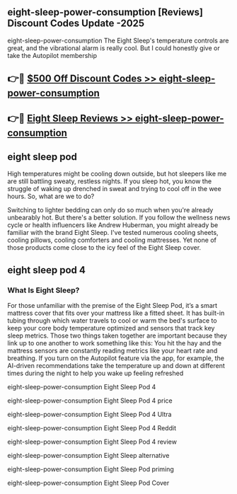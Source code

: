 ## eight-sleep-power-consumption [Reviews​] Discount Codes Update -2025

eight-sleep-power-consumption The Eight Sleep's temperature controls are great, and the vibrational alarm is really cool. But I could honestly give or take the Autopilot membership

## 👉🔴 [$500 Off Discount Codes >> eight-sleep-power-consumption](http://download.freeplayer.one?title=eight-sleep-power-consumption&ref=18-ES)

## 👉🔴 [Eight Sleep Reviews >> eight-sleep-power-consumption](http://download.freeplayer.one?title=eight-sleep-power-consumption&ref=18-ES)

## eight sleep pod

High temperatures might be cooling down outside, but hot sleepers like me are still battling sweaty, restless nights. If you sleep hot, you know the struggle of waking up drenched in sweat and trying to cool off in the wee hours. So, what are we to do?

Switching to lighter bedding can only do so much when you're already unbearably hot. But there's a better solution. If you follow the wellness news cycle or health influencers like Andrew Huberman, you might already be familiar with the brand Eight Sleep. I've tested numerous cooling sheets, cooling pillows, cooling comforters and cooling mattresses. Yet none of those products come close to the icy feel of the Eight Sleep cover.

## eight sleep pod 4

### What Is Eight Sleep?

For those unfamiliar with the premise of the Eight Sleep Pod, it’s a smart mattress cover that fits over your mattress like a fitted sheet. It has built-in tubing through which water travels to cool or warm the bed's surface to keep your core body temperature optimized and sensors that track key sleep metrics. Those two things taken together are important because they link up to one another to work something like this: You hit the hay and the mattress sensors are constantly reading metrics like your heart rate and breathing. If you turn on the Autopilot feature via the app, for example, the AI-driven recommendations take the temperature up and down at different times during the night to help you wake up feeling refreshed

eight-sleep-power-consumption Eight Sleep Pod 4

eight-sleep-power-consumption Eight Sleep Pod 4 price

eight-sleep-power-consumption Eight Sleep Pod 4 Ultra

eight-sleep-power-consumption Eight Sleep Pod 4 Reddit

eight-sleep-power-consumption Eight Sleep Pod 4 review

eight-sleep-power-consumption Eight Sleep alternative

eight-sleep-power-consumption Eight Sleep Pod priming

eight-sleep-power-consumption Eight Sleep Pod Cover